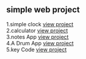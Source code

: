 ## simple web project

1.simple clock [view project](https://aadilmughal786.github.io/simple-web-project/aclock.html)</br>
2.calculator [view project](https://aadilmughal786.github.io/simple-web-project/acal.html)</br>
3.notes App [view project](https://aadilmughal786.github.io/simple-web-project/notesApp.html)</br>
4.A Drum App [view project](https://aadilmughal786.github.io/simple-web-project/AdrumKit.html)</br>
5.key Code [view project](https://aadilmughal786.github.io/simple-web-project/keyCode.html)</br>
